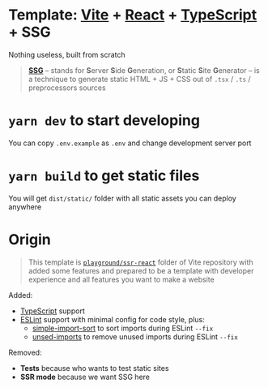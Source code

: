 # Template: [Vite](https://vitejs.dev) + [React](https://reactjs.org) + [TypeScript](https://typescriptlang.org) + SSG

Nothing useless, built from scratch

> **[SSG](https://dev.to/anshuman_bhardwaj/what-the-heck-is-ssg-static-site-generation-explained-with-nextjs-5cja)** – stands for **S**erver **S**ide **G**eneration, or **S**tatic **S**ite **G**enerator – is a technique to generate static HTML + JS + CSS out of `.tsx` / `.ts` / preprocessors sources

# `yarn dev` to start developing

You can copy `.env.example` as `.env` and change development server port

# `yarn build` to get static files

You will get `dist/static/` folder with all static assets you can deploy anywhere

# Origin

> This template is [`playground/ssr-react`](https://github.com/vitejs/vite/tree/c45c984ce88b9f36a61761b4df849b7e8dd8e3ce/playground/ssr-react) folder of Vite repository with added some features and prepared to be a template with developer experience and all features you want to make a website

Added:

- [TypeScript](https://typescriptlang.org) support
- [ESLint](http://eslint.org) support with minimal config for code style, plus:
  - [simple-import-sort](https://github.com/lydell/eslint-plugin-simple-import-sort) to sort imports during ESLint `--fix`
  - [unsed-imports](https://github.com/sweepline/eslint-plugin-unused-imports) to remove unused imports during ESLint `--fix`

Removed:

- **Tests** because who wants to test static sites
- **SSR mode** because we want SSG here
